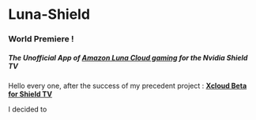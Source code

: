 # Luna-Shield 



### World Premiere !

##### The Unofficial App of <u>Amazon Luna Cloud gaming</u> for the Nvidia Shield TV



Hello every one, after the success of my precedent project : **[Xcloud Beta for Shield TV](https://github.com/mistertest/xcloud-shield)**

I decided to 
